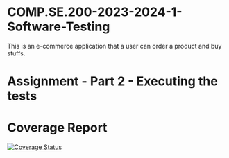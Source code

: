 # COMP.SE.200-2023-2024-1-Software-Testing

This is an e-commerce application that a user can order a product and buy stuffs.

# Assignment - Part 2 - Executing the tests

# Coverage Report

[![Coverage Status](https://coveralls.io/repos/github/MasoodAhmadi/COMP.SE.200-2023-2024-1-SOFTWARE-TESTING/badge.svg?branch=main)](https://coveralls.io/github/MasoodAhmadi/COMP.SE.200-2023-2024-1-SOFTWARE-TESTING?branch=main)
